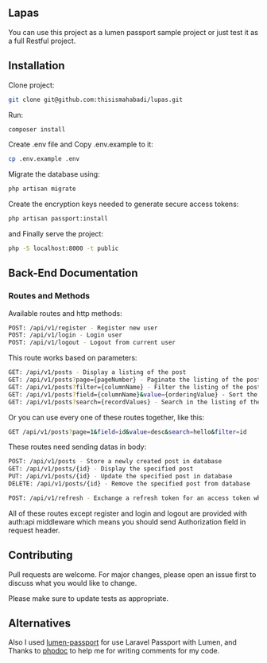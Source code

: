 ## Lapas
You can use this project as a lumen passport sample project or just test it as a full Restful project.

## Installation
Clone project:
```bash
git clone git@github.com:thisismahabadi/lupas.git
```

Run:
```bash
composer install
```

Create .env file and Copy .env.example to it:
```bash
cp .env.example .env
```

Migrate the database using:
```bash
php artisan migrate
```

Create the encryption keys needed to generate secure access tokens:
```bash
php artisan passport:install
```

and Finally serve the project:
```bash
php -S localhost:8000 -t public
```

## Back-End Documentation

### Routes and Methods

Available routes and http methods:

```bash
POST: /api/v1/register - Register new user
POST: /api/v1/login - Login user
POST: /api/v1/logout - Logout from current user
```

This route works based on parameters:

```bash
GET: /api/v1/posts - Display a listing of the post
GET: /api/v1/posts?page={pageNumber} - Paginate the listing of the post
GET: /api/v1/posts?filter={columnName} - Filter the listing of the post
GET: /api/v1/posts?field={columnName}&value={orderingValue} - Sort the listing of the post
GET: /api/v1/posts?search={recordValues} - Search in the listing of the post
```

Or you can use every one of these routes together, like this:

```bash
GET /api/v1/posts?page=1&field=id&value=desc&search=hello&filter=id
```

These routes need sending datas in body:

```bash
POST: /api/v1/posts - Store a newly created post in database
GET: /api/v1/posts/{id} - Display the specified post
PUT: /api/v1/posts/{id} - Update the specified post in database
DELETE: /api/v1/posts/{id} - Remove the specified post from database

POST: /api/v1/refresh - Exchange a refresh token for an access token when the access token has expired
```

All of these routes except register and login and logout  are provided with auth:api middleware which means you should send Authorization field in request header.

## Contributing
Pull requests are welcome. For major changes, please open an issue first to discuss what you would like to change.

Please make sure to update tests as appropriate.

## Alternatives
Also I used [lumen-passport](https://github.com/dusterio/lumen-passport) for use Laravel Passport with Lumen, and Thanks to [phpdoc](https://docs.phpdoc.org/getting-started/your-first-set-of-documentation.html) to help me for writing comments for my code.